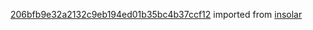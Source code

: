[206bfb9e32a2132c9eb194ed01b35bc4b37ccf12](https://github.com/insolar/insolar/commit/206bfb9e32a2132c9eb194ed01b35bc4b37ccf12) imported from [insolar](https://github.com/insolar/insolar)

